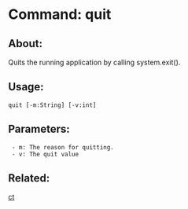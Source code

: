 Command: quit
====================

About:
--------------------
Quits the running application by calling system.exit().

Usage:
--------------------
```
quit [-m:String] [-v:int] 
```

Parameters:
--------------------
```
 - m: The reason for quitting.
 - v: The quit value

```

Related:
--------------------
[ct](index.md)
